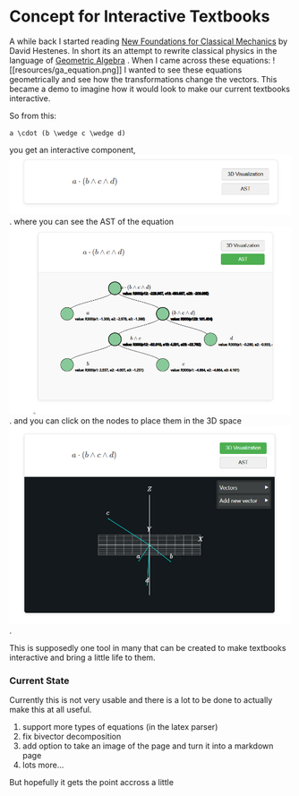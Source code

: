 # Concept for Interactive Textbooks
A while back I started reading [New Foundations for Classical Mechanics](https://www.amazon.com/Foundations-Classical-Mechanics-Fundamental-Theories/dp/0792353021) by David Hestenes. In short its an attempt to rewrite classical physics in the language of [Geometric Algebra](https://en.wikipedia.org/wiki/Geometric_algebra) . When I came across these equations:
![[resources/ga_equation.png]]
I wanted to see these equations geometrically and see how the transformations change the vectors.
This became a demo to imagine how it would look to make our current textbooks interactive.

So from this:
```latexvis
a \cdot (b \wedge c \wedge d)
```

you get an interactive component, ![](resources/example_clean.png).
where you can see the AST of the equation ![](resources/example_ast.png).
and you can click on the nodes to place them in the 3D space ![](resources/example_3dspace.png).

This is supposedly one tool in many that can be created to make textbooks interactive and bring a little life to them.

### Current State
Currently this is not very usable and there is a lot to be done to actually make this at all useful.
1. support more types of equations (in the latex parser)
2. fix bivector decomposition
3. add option to take an image of the page and turn it into a markdown page
4. lots more...

But hopefully it gets the point accross a little
